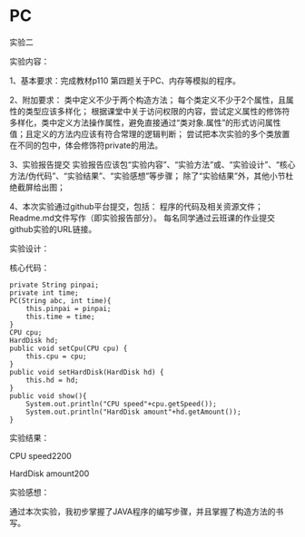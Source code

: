 # PC
实验二

实验内容：

1、基本要求：完成教材p110 第四题关于PC、内存等模拟的程序。

2、附加要求：
   类中定义不少于两个构造方法；
   每个类定义不少于2个属性，且属性的类型应该多样化；
   根据课堂中关于访问权限的内容，尝试定义属性的修饰符多样化，类中定义方法操作属性，避免直接通过“类对象.属性”的形式访问属性值；且定义的方法内应该有符合常理的逻辑判断；
   尝试把本次实验的多个类放置在不同的包中，体会修饰符private的用法。
   
3、实验报告提交
   实验报告应该包“实验内容”、“实验方法”或、“实验设计”、“核心方法/伪代码”、“实验结果”、“实验感想”等步骤；
   除了“实验结果”外，其他小节杜绝截屏给出图；
   
4、本次实验通过github平台提交，包括：
   程序的代码及相关资源文件；
   Readme.md文件写作（即实验报告部分）。
   每名同学通过云班课的作业提交github实验的URL链接。

实验设计：

核心代码：

    private String pinpai;
    private int time;
    PC(String abc, int time){
        this.pinpai = pinpai;
        this.time = time;
    }
    CPU cpu;
    HardDisk hd;
    public void setCpu(CPU cpu) {
        this.cpu = cpu;
    }
    public void setHardDisk(HardDisk hd) {
        this.hd = hd;
    }
    public void show(){
        System.out.println("CPU speed"+cpu.getSpeed());
        System.out.println("HardDisk amount"+hd.getAmount());
    }
    
实验结果：

   CPU speed2200
   
   HardDisk amount200
   
实验感想：

   通过本次实验，我初步掌握了JAVA程序的编写步骤，并且掌握了构造方法的书写。
